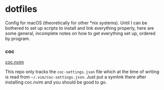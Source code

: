 # dotfiles

Config for macOS (theoretically for other \*nix systems). Until I can be bothered to set up scripts to install and link everything properly, here are some general, incomplete notes on how to get everything set up, ordered by program.

### coc

[coc.nvim](https://github.com/neoclide/coc.nvim)

This repo only tracks the `coc-settings.json` file which at the time of writing is read from `~/.vim/coc-settings.json`. Just put a symlink there after installing coc.nvim and you should be good to go.
